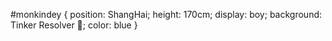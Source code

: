 #monkindey { 
  position: ShangHai; 
  height: 170cm; 
  display: boy; 
  background: Tinker Resolver 🔨; 
  color: blue 
}
